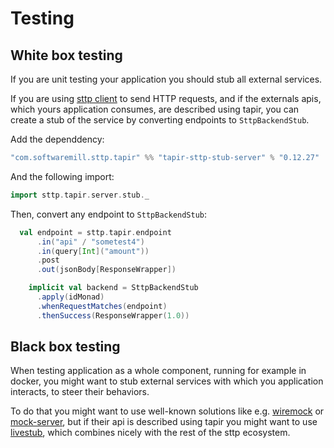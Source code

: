 # Testing

## White box testing

If you are unit testing your application you should stub all external services.

If you are using [sttp client](https://github.com/softwaremill/sttp) to send HTTP requests, and if the externals apis, 
which yours application consumes, are described using tapir, you can create a stub of the service by converting 
endpoints to `SttpBackendStub`.

Add the dependdency:

```scala
"com.softwaremill.sttp.tapir" %% "tapir-sttp-stub-server" % "0.12.27"
```

And the following import:

```scala
import sttp.tapir.server.stub._
``` 

Then, convert any endpoint to `SttpBackendStub`:

```scala
  val endpoint = sttp.tapir.endpoint
      .in("api" / "sometest4")
      .in(query[Int]("amount"))
      .post
      .out(jsonBody[ResponseWrapper])

    implicit val backend = SttpBackendStub
      .apply(idMonad)
      .whenRequestMatches(endpoint)
      .thenSuccess(ResponseWrapper(1.0))
```

## Black box testing

When testing application as a whole component, running for example in docker, you might want to stub external services
with which you application interacts, to steer their behaviors. 

To do that you might want to use well-known solutions like e.g. [wiremock](http://wiremock.org/) or [mock-server](https://www.mock-server.com/), 
but if their api is described using tapir you might want to use [livestub](https://github.com/softwaremill/livestub), which combines nicely with the rest of the sttp ecosystem.
